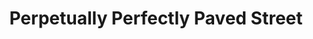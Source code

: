 ---
pid: rs258
title: Perpetually Perfectly Paved Street
location_transcription: Every street with too many potholes & no bike lane
coordinates: "[-75.17116875503, 39.950148202078]"
zipcode: '19143'
gen_neighborhood: West Philadelphia
neighborhood: University City
outside_phl: 
age: '23'
age_range: 20-29
instagram: 
image_file_name: rs_258.jpg
proposal_transcription: 
topic: Unknown
topic_summary: '0'
type: Infrastructure,Street
keywords_other: paved street
credit: Amalia Wiatr Lewis
image_labels: 
twitter: 
facebook: 
permalink: "/monuments/rs258/"
layout: item-page
---